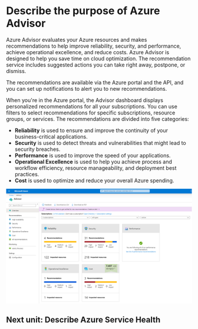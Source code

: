 # **Describe the purpose of Azure Advisor**

Azure Advisor evaluates your Azure resources and makes recommendations to help improve reliability, security, and performance, achieve operational excellence, and reduce costs. Azure Advisor is designed to help you save time on cloud optimization. The recommendation service includes suggested actions you can take right away, postpone, or dismiss.

The recommendations are available via the Azure portal and the API, and you can set up notifications to alert you to new recommendations.

When you're in the Azure portal, the Advisor dashboard displays personalized recommendations for all your subscriptions. You can use filters to select recommendations for specific subscriptions, resource groups, or services. The recommendations are divided into five categories:

- **Reliability** is used to ensure and improve the continuity of your business-critical applications.
- **Security** is used to detect threats and vulnerabilities that might lead to security breaches.
- **Performance** is used to improve the speed of your applications.
- **Operational Excellence** is used to help you achieve process and workflow efficiency, resource manageability, and deployment best practices.
- **Cost** is used to optimize and reduce your overall Azure spending.

![alt text](./Images/image.png)

## **Next unit: Describe Azure Service Health**
